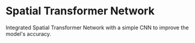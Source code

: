 # Spatial Transformer Network

Integrated Spatial Transformer Network with a simple CNN to improve the model's accuracy.
